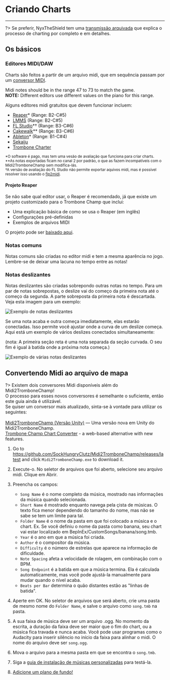 # Criando Charts
---

?> Se preferir, NyxTheShield tem uma [transmissão arquivada](https://www.youtube.com/watch?v=ig27SlJveGs) que explica o processo de charting por completo e em detalhes.

## Os básicos
### Editores MIDI/DAW
Charts são feitos a partir de um arquivo midi, que em sequência passam por um [conversor MIDI](#converting-midi-to-map-file).

Midi notes should be in the range 47 to 73 to match the game.<br>**NOTE:** Different editors use different values on the piano for this range.

Alguns editores midi gratuitos que devem funcionar incluem:
- [Reaper](https://www.reaper.fm/download.php)* (Range: B2-C#5)
- [LMMS](https://lmms.io/download#windows) (Range: B2-C#5)
- [FL Studio](https://www.image-line.com/fl-studio-download/)*† (Range: B3-C#6)
- [Cakewalk](https://www.bandlab.com/products/cakewalk)** (Range: B3-C#6)
- [Ableton](https://www.ableton.com/en/trial/)* (Range: B1-C#4)
- [Sekaiju](http://openmidiproject.osdn.jp/Sekaiju_en.html)
- [Trombone Charter](https://github.com/towai/TromboneCharter/releases/latest)

<sub>*O software é pago, mas tem uma vesão de avaliação que funciona para criar charts.</sub><br> <sub>**As notas exportadas ficam no canal 2 por padrão, o que as fazem incompatíveis com o Midi2TromboneChamp sem modifica-lás.</sub><br> <sub>†A versão de avaliação do FL Studio não permite exportar aquivos midi, mas é possível resolver isso usando o <a href="https://github.com/Kaydax/flp2midi/releases/latest">flp2midi</a>.</p>

<h4 spaces-before="0">
  Projeto Reaper
</h4>

<p spaces-before="0">
  Se não sabe qual editor usar, o Reaper é recomendado, já que existe um projeto customizado para o Trombone Champ que inclui:
</p>

<ul>
  <li>
    Uma explicação básica de como se usa o Reaper (em inglês)
  </li>
  <li>
    Configurações pré-definidas
  </li>
  <li>
    Exemplos de arquivos MIDI
  </li>
</ul>

<p spaces-before="0">
  O projeto pode ser <a href="https://trombone.wiki/docs/files/REAPER_Trombone_Champ_Charting_Template.zip">baixado aqui</a>.
</p>

<h3 spaces-before="0">
  Notas comuns
</h3>

<p spaces-before="0">
  Notas comuns são criadas no editor midi e tem a mesma aparência no jogo. Lembre-se de deixar uma lacuna no tempo entre as notas!
</p>

<h3 spaces-before="0">
  Notas deslizantes
</h3>

<p spaces-before="0">
  Notas deslizantes são criadas sobrepondo outras notas no tempo. Para um par de notas sobrepostas, o deslize vai do começo da primeira nota até o começo da segunda. A parte sobreposta da primeira nota é descartada. Veja esta imagem para um exemplo:
</p>

<p spaces-before="0">
  <img src="../docs/files/slide1.png" alt="Exemplo de notas deslizantes" />
</p>

<p spaces-before="0">
  Se uma nota acaba e outra começa imediatamente, elas estarão conectadas. Isso permite você ajustar onde a curva de um deslize começa. Aqui está um exemplo de vários deslizes conectados simultaneamente:
</p>

<p spaces-before="0">
  (nota: A primeira seção reta é uma nota separada da seção curvada. O seu fim é igual à batida onde a próxima nota começa.)
</p>

<p spaces-before="0">
  <img src="../docs/files/slide2.png" alt="Exemplo de várias notas deslizantes" />
</p>

<h2 spaces-before="0">
  Convertendo Midi ao arquivo de mapa
</h2>

<p spaces-before="0">
  ?> Existem dois conversores Midi disponíveis além do Midi2TromboneChamp! <br>O processo para esses novos conversores é semelhante o suficiente, então este guia ainda é utilizável. <br>Se quiser um conversor mais atualizado, sinta-se à vontade para utilizar os seguintes: <br><br><a href="https://nyxtheshield.github.io/Midi2TromboneChamp/">Midi2TromboneChamp (Versão Unity)</a> — Uma versão nova em Unity do Midi2TromboneChamp. <br><a href="https://tc-chart-converter.github.io/">Trombone Champ Chart Converter</a> - a web-based alternative with new features.
</p>

<ol start="1">
  <li>
    <p spaces-before="0">
      Go to <a href="https://github.com/SockHungryClutz/Midi2TromboneChamp/releases/latest" x-nc="1">https://github.com/SockHungryClutz/Midi2TromboneChamp/releases/latest</a> and click <code>Midi2TromboneChamp.exe</code> to download it.
    </p>
  </li>
  
  <li>
    <p spaces-before="0">
      Execute-o. No seletor de arquivos que foi aberto, selecione seu arquivo midi. Clique em Abrir.
    </p>
  </li>
  
  <li>
    <p spaces-before="0">
      Preencha os campos:
    </p>
    <ul>
      <li>
        <code>Song Name</code> é o nome completo da música, mostrado nas informações da música quando selecionada.
      </li>
      <li>
        <code>Short Name</code> é mostrado enquanto navega pela çista de músicas. O texto fica menor dependendo do tamanho do nome, mas não se sabe se tem um limite para tal.
      </li>
      <li>
        <code>Folder Name</code> é o nome da pasta em que foi colocado a música e o chart. Ex. Se você definiu o nome da pasta como banana, seu chart vai estar localizado em BepInEx/CustomSongs/banana/song.tmb.
      </li>
      <li>
        <code>Year</code> é o ano em que a música foi criada.
      </li>
      <li>
        <code>Author</code> é o compositor da música.
      </li>
      <li>
        <code>Difficulty</code> é o número de estrelas que aparece na informação de dificuldade.
      </li>
      <li>
        <code>Note Spacing</code> afeta a velocidade de rolagem, em combinação com o BPM.
      </li>
      <li>
        <code>Song Endpoint</code> é a batida em que a música termina. Ela é calculada automaticamente, mas você pode ajustá-la manualmente para mudar quando o nível acaba.
      </li>
      <li>
        <code>Beats per Bar</code> determina o quão distantes estão as "linhas de batida".
      </li>
    </ul>
  </li>
  
  <li>
    <p spaces-before="0">
      Aperte em OK. No seletor de arquivos que será aberto, crie uma pasta de mesmo nome do <code>Folder Name</code>, e salve o arquivo como <code>song.tmb</code> na pasta.
    </p>
  </li>
  
  <li>
    <p spaces-before="0">
      A sua faixa de música deve ser um arquivo .ogg. No momento da escrita, a duração da faixa deve ser maior que o fim do chart, ou a música fica travada e nunca acaba. Você pode usar programas como o Audacity para inserir silêncio no início da faixa para alinhar o midi. O nome do arquivo deve ser <code>song.ogg</code>.
    </p>
  </li>
  
  <li>
    <p spaces-before="0">
      Mova o arquivo para a mesma pasta em que se encontra o <code>song.tmb</code>.
    </p>
  </li>
  
  <li>
    <p spaces-before="0">
      Siga a <a href="installing-songs">guia de instalação de músicas personalizadas</a> para testá-la.
    </p>
  </li>
  
  <li>
    <p spaces-before="0">
      <a href="chart-backgrounds">Adicione um plano de fundo!</a>
    </p>
  </li>
</ol>
